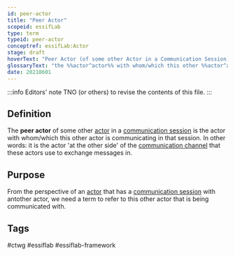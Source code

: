 ```yaml
---
id: peer-actor
title: "Peer Actor"
scopeid: essifLab
type: term
typeid: peer-actor
conceptref: essifLab:Actor
stage: draft
hoverText: "Peer Actor (of some other Actor in a Communication Session): the Actor with whom/which this other Actor is communicating in that Communication Session."
glossaryText: "the %%actor^actor%% with whom/which this other %%actor^actor%% is communicating in that %%communication session^communication-session%%."
date: 20210601
---
```


:::info Editors' note
TNO (or others) to revise the contents of this file.
:::

## Definition
The **peer actor** of some other [actor](actor) in a [communication session](communication-session) is the actor with whom/which this other actor is communicating in that session. In other words: it is the actor 'at the other side' of the [communication channel](communication-channel) that these actors use to exchange messages in.

## Purpose
From the perspective of an [actor](actor) that has a [communication session](communication-session) with antother actor, we need a term to refer to this other actor that is being communicated with.

## Tags
#ctwg #essiflab #essiflab-framework